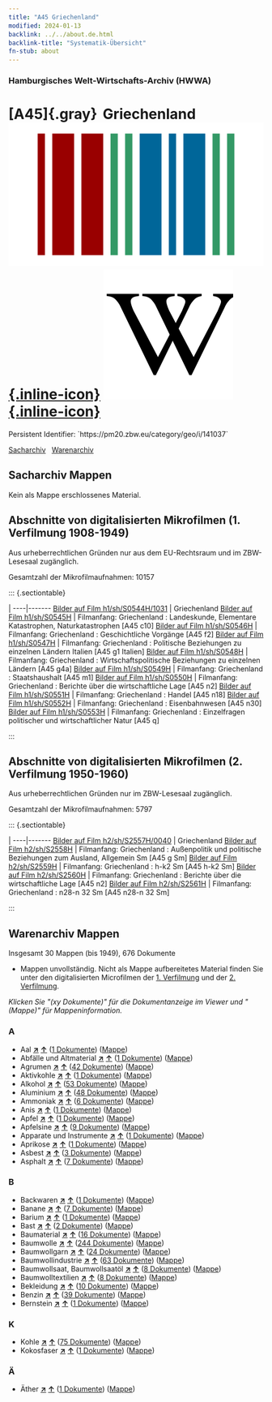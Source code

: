 ```yaml
---
title: "A45 Griechenland"
modified: 2024-01-13
backlink: ../../about.de.html
backlink-title: "Systematik-Übersicht"
fn-stub: about
---
```


### Hamburgisches Welt-Wirtschafts-Archiv (HWWA)

# [A45]{.gray}&#8201; Griechenland &#160; [![Wikidata](/images/Wikidata-logo.svg "Wikidata"){.inline-icon}](http://www.wikidata.org/entity/Q41) [![Wikipedia](/images/Wikipedia-W.svg "Wikipedia"){.inline-icon}](https://de.wikipedia.org/wiki/Griechenland)

<div class="hint">Persistent Identifier: `https://pm20.zbw.eu/category/geo/i/141037`</div>




[Sacharchiv](#sacharchiv-mappen) &#160; [Warenarchiv](#warenarchiv-mappen)





## Sacharchiv Mappen








Kein als Mappe erschlossenes Material.



<a id="filmsections" />

## Abschnitte von digitalisierten Mikrofilmen (1. Verfilmung 1908-1949)

<p>Aus urheberrechtlichen Gründen nur aus dem EU-Rechtsraum und im ZBW-Lesesaal zugänglich.</p>


<p>Gesamtzahl der Mikrofilmaufnahmen: 10157</p>





::: {.sectiontable}

 | 
----|-------
<a class="btn" href="https://pm20.zbw.eu/film/h1/sh/S0544H/1031" rel="nofollow">Bilder auf Film h1/sh/S0544H/1031</a> | Griechenland
<a class="btn" href="https://pm20.zbw.eu/film/h1/sh/S0545H" rel="nofollow">Bilder auf Film h1/sh/S0545H</a> | Filmanfang: Griechenland : Landeskunde, Elementare Katastrophen, Naturkatastrophen [A45 c10]
<a class="btn" href="https://pm20.zbw.eu/film/h1/sh/S0546H" rel="nofollow">Bilder auf Film h1/sh/S0546H</a> | Filmanfang: Griechenland : Geschichtliche Vorgänge [A45 f2]
<a class="btn" href="https://pm20.zbw.eu/film/h1/sh/S0547H" rel="nofollow">Bilder auf Film h1/sh/S0547H</a> | Filmanfang: Griechenland : Politische Beziehungen zu einzelnen Ländern Italien [A45 g1 Italien]
<a class="btn" href="https://pm20.zbw.eu/film/h1/sh/S0548H" rel="nofollow">Bilder auf Film h1/sh/S0548H</a> | Filmanfang: Griechenland : Wirtschaftspolitische Beziehungen zu einzelnen Ländern [A45 g4a]
<a class="btn" href="https://pm20.zbw.eu/film/h1/sh/S0549H" rel="nofollow">Bilder auf Film h1/sh/S0549H</a> | Filmanfang: Griechenland : Staatshaushalt [A45 m1]
<a class="btn" href="https://pm20.zbw.eu/film/h1/sh/S0550H" rel="nofollow">Bilder auf Film h1/sh/S0550H</a> | Filmanfang: Griechenland : Berichte über die wirtschaftliche Lage [A45 n2]
<a class="btn" href="https://pm20.zbw.eu/film/h1/sh/S0551H" rel="nofollow">Bilder auf Film h1/sh/S0551H</a> | Filmanfang: Griechenland : Handel [A45 n18]
<a class="btn" href="https://pm20.zbw.eu/film/h1/sh/S0552H" rel="nofollow">Bilder auf Film h1/sh/S0552H</a> | Filmanfang: Griechenland : Eisenbahnwesen [A45 n30]
<a class="btn" href="https://pm20.zbw.eu/film/h1/sh/S0553H" rel="nofollow">Bilder auf Film h1/sh/S0553H</a> | Filmanfang: Griechenland : Einzelfragen politischer und wirtschaftlicher Natur [A45 q]


:::




## Abschnitte von digitalisierten Mikrofilmen (2. Verfilmung 1950-1960)

<p>Aus urheberrechtlichen Gründen nur im ZBW-Lesesaal zugänglich.</p>


<p>Gesamtzahl der Mikrofilmaufnahmen: 5797</p>





::: {.sectiontable}

 | 
----|-------
<a class="btn" href="https://pm20.zbw.eu/film/h2/sh/S2557H/0040" rel="nofollow">Bilder auf Film h2/sh/S2557H/0040</a> | Griechenland
<a class="btn" href="https://pm20.zbw.eu/film/h2/sh/S2558H" rel="nofollow">Bilder auf Film h2/sh/S2558H</a> | Filmanfang: Griechenland : Außenpolitik und politische Beziehungen zum Ausland, Allgemein Sm [A45 g Sm]
<a class="btn" href="https://pm20.zbw.eu/film/h2/sh/S2559H" rel="nofollow">Bilder auf Film h2/sh/S2559H</a> | Filmanfang: Griechenland : h-k2 Sm [A45 h-k2 Sm]
<a class="btn" href="https://pm20.zbw.eu/film/h2/sh/S2560H" rel="nofollow">Bilder auf Film h2/sh/S2560H</a> | Filmanfang: Griechenland : Berichte über die wirtschaftliche Lage [A45 n2]
<a class="btn" href="https://pm20.zbw.eu/film/h2/sh/S2561H" rel="nofollow">Bilder auf Film h2/sh/S2561H</a> | Filmanfang: Griechenland : n28-n 32 Sm [A45 n28-n 32 Sm]


:::














## Warenarchiv Mappen










Insgesamt 30 Mappen (bis 1949), 676 Dokumente
- Mappen unvollständig.  Nicht als Mappe aufbereitetes Material finden Sie
unter den digitalisierten Microfilmen der [1. Verfilmung](/film/h1_wa.de.html)
und der [2. Verfilmung](/film/h2_wa.de.html).

_Klicken Sie "(xy Dokumente)" für die Dokumentanzeige im Viewer und "(Mappe)" für Mappeninformation._




### A

- Aal [**&nearr;**](../../../ware/i/141941/about.de.html "Aal (XXX in der ganzen Welt)") [**&uarr;**](../../../ware/about.de.html#PLW07-Mt01 "Warensystematik") (<a href="https://pm20.zbw.eu/iiifview/folder/wa/141941,141037" title="über: Aal : Griechenland" target="_blank">1 Dokumente</a>) ([Mappe](../../../../folder/wa/1419xx/141941/1410xx/141037/about.de.html))
- Abfälle und Altmaterial [**&nearr;**](../../../ware/i/141942/about.de.html "Abfälle und Altmaterial (XXX in der ganzen Welt)") [**&uarr;**](../../../ware/about.de.html#PRB01-01 "Warensystematik") (<a href="https://pm20.zbw.eu/iiifview/folder/wa/141942,141037" title="über: Abfälle und Altmaterial : Griechenland" target="_blank">1 Dokumente</a>) ([Mappe](../../../../folder/wa/1419xx/141942/1410xx/141037/about.de.html))
- Agrumen [**&nearr;**](../../../ware/i/141948/about.de.html "Agrumen (XXX in der ganzen Welt)") [**&uarr;**](../../../ware/about.de.html#PLW04-Zs "Warensystematik") (<a href="https://pm20.zbw.eu/iiifview/folder/wa/141948,141037" title="über: Agrumen : Griechenland" target="_blank">42 Dokumente</a>) ([Mappe](../../../../folder/wa/1419xx/141948/1410xx/141037/about.de.html))
- Aktivkohle [**&nearr;**](../../../ware/i/141952/about.de.html "Aktivkohle (XXX in der ganzen Welt)") [**&uarr;**](../../../ware/about.de.html#PID13-Rm01 "Warensystematik") (<a href="https://pm20.zbw.eu/iiifview/folder/wa/141952,141037" title="über: Aktivkohle : Griechenland" target="_blank">1 Dokumente</a>) ([Mappe](../../../../folder/wa/1419xx/141952/1410xx/141037/about.de.html))
- Alkohol [**&nearr;**](../../../ware/i/141966/about.de.html "Alkohol (XXX in der ganzen Welt)") [**&uarr;**](../../../ware/about.de.html#PID20.02-Sp "Warensystematik") (<a href="https://pm20.zbw.eu/iiifview/folder/wa/141966,141037" title="über: Alkohol : Griechenland" target="_blank">53 Dokumente</a>) ([Mappe](../../../../folder/wa/1419xx/141966/1410xx/141037/about.de.html))
- Aluminium [**&nearr;**](../../../ware/i/141969/about.de.html "Aluminium (XXX in der ganzen Welt)") [**&uarr;**](../../../ware/about.de.html#PID07.01-Lm01 "Warensystematik") (<a href="https://pm20.zbw.eu/iiifview/folder/wa/141969,141037" title="über: Aluminium : Griechenland" target="_blank">48 Dokumente</a>) ([Mappe](../../../../folder/wa/1419xx/141969/1410xx/141037/about.de.html))
- Ammoniak [**&nearr;**](../../../ware/i/165930/about.de.html "Ammoniak (XXX in der ganzen Welt)") [**&uarr;**](../../../ware/about.de.html#PID13-Du01 "Warensystematik") (<a href="https://pm20.zbw.eu/iiifview/folder/wa/165930,141037" title="über: Ammoniak : Griechenland" target="_blank">6 Dokumente</a>) ([Mappe](../../../../folder/wa/1659xx/165930/1410xx/141037/about.de.html))
- Anis [**&nearr;**](../../../ware/i/141976/about.de.html "Anis (XXX in der ganzen Welt)") [**&uarr;**](../../../ware/about.de.html#PID20-Gw01 "Warensystematik") (<a href="https://pm20.zbw.eu/iiifview/folder/wa/141976,141037" title="über: Anis : Griechenland" target="_blank">1 Dokumente</a>) ([Mappe](../../../../folder/wa/1419xx/141976/1410xx/141037/about.de.html))
- Apfel [**&nearr;**](../../../ware/i/141980/about.de.html "Apfel (XXX in der ganzen Welt)") [**&uarr;**](../../../ware/about.de.html#PLW04-Ob01 "Warensystematik") (<a href="https://pm20.zbw.eu/iiifview/folder/wa/141980,141037" title="über: Apfel : Griechenland" target="_blank">1 Dokumente</a>) ([Mappe](../../../../folder/wa/1419xx/141980/1410xx/141037/about.de.html))
- Apfelsine [**&nearr;**](../../../ware/i/141981/about.de.html "Apfelsine (XXX in der ganzen Welt)") [**&uarr;**](../../../ware/about.de.html#PLW04-Zs01 "Warensystematik") (<a href="https://pm20.zbw.eu/iiifview/folder/wa/141981,141037" title="über: Apfelsine : Griechenland" target="_blank">9 Dokumente</a>) ([Mappe](../../../../folder/wa/1419xx/141981/1410xx/141037/about.de.html))
- Apparate und Instrumente [**&nearr;**](../../../ware/i/141985/about.de.html "Apparate und Instrumente (XXX in der ganzen Welt)") [**&uarr;**](../../../ware/about.de.html#PID08-Ap "Warensystematik") (<a href="https://pm20.zbw.eu/iiifview/folder/wa/141985,141037" title="über: Apparate und Instrumente : Griechenland" target="_blank">1 Dokumente</a>) ([Mappe](../../../../folder/wa/1419xx/141985/1410xx/141037/about.de.html))
- Aprikose [**&nearr;**](../../../ware/i/142001/about.de.html "Aprikose (XXX in der ganzen Welt)") [**&uarr;**](../../../ware/about.de.html#PLW04-Zs02 "Warensystematik") (<a href="https://pm20.zbw.eu/iiifview/folder/wa/142001,141037" title="über: Aprikose : Griechenland" target="_blank">1 Dokumente</a>) ([Mappe](../../../../folder/wa/1420xx/142001/1410xx/141037/about.de.html))
- Asbest [**&nearr;**](../../../ware/i/142014/about.de.html "Asbest (XXX in der ganzen Welt)") [**&uarr;**](../../../ware/about.de.html#PID23-As "Warensystematik") (<a href="https://pm20.zbw.eu/iiifview/folder/wa/142014,141037" title="über: Asbest : Griechenland" target="_blank">3 Dokumente</a>) ([Mappe](../../../../folder/wa/1420xx/142014/1410xx/141037/about.de.html))
- Asphalt [**&nearr;**](../../../ware/i/142016/about.de.html "Asphalt (XXX in der ganzen Welt)") [**&uarr;**](../../../ware/about.de.html#PID22-Bd01 "Warensystematik") (<a href="https://pm20.zbw.eu/iiifview/folder/wa/142016,141037" title="über: Asphalt : Griechenland" target="_blank">7 Dokumente</a>) ([Mappe](../../../../folder/wa/1420xx/142016/1410xx/141037/about.de.html))

### B

- Backwaren [**&nearr;**](../../../ware/i/142026/about.de.html "Backwaren (XXX in der ganzen Welt)") [**&uarr;**](../../../ware/about.de.html#PID20-Ba "Warensystematik") (<a href="https://pm20.zbw.eu/iiifview/folder/wa/142026,141037" title="über: Backwaren : Griechenland" target="_blank">1 Dokumente</a>) ([Mappe](../../../../folder/wa/1420xx/142026/1410xx/141037/about.de.html))
- Banane [**&nearr;**](../../../ware/i/142038/about.de.html "Banane (XXX in der ganzen Welt)") [**&uarr;**](../../../ware/about.de.html#PLW04-Bn "Warensystematik") (<a href="https://pm20.zbw.eu/iiifview/folder/wa/142038,141037" title="über: Banane : Griechenland" target="_blank">7 Dokumente</a>) ([Mappe](../../../../folder/wa/1420xx/142038/1410xx/141037/about.de.html))
- Barium [**&nearr;**](../../../ware/i/142042/about.de.html "Barium (XXX in der ganzen Welt)") [**&uarr;**](../../../ware/about.de.html#PID07.01-Lm02 "Warensystematik") (<a href="https://pm20.zbw.eu/iiifview/folder/wa/142042,141037" title="über: Barium : Griechenland" target="_blank">1 Dokumente</a>) ([Mappe](../../../../folder/wa/1420xx/142042/1410xx/141037/about.de.html))
- Bast [**&nearr;**](../../../ware/i/142048/about.de.html "Bast (XXX in der ganzen Welt)") [**&uarr;**](../../../ware/about.de.html#PID19-Nf01 "Warensystematik") (<a href="https://pm20.zbw.eu/iiifview/folder/wa/142048,141037" title="über: Bast : Griechenland" target="_blank">2 Dokumente</a>) ([Mappe](../../../../folder/wa/1420xx/142048/1410xx/141037/about.de.html))
- Baumaterial [**&nearr;**](../../../ware/i/142086/about.de.html "Baumaterial (XXX in der ganzen Welt)") [**&uarr;**](../../../ware/about.de.html#PID22-Bs "Warensystematik") (<a href="https://pm20.zbw.eu/iiifview/folder/wa/142086,141037" title="über: Baumaterial : Griechenland" target="_blank">16 Dokumente</a>) ([Mappe](../../../../folder/wa/1420xx/142086/1410xx/141037/about.de.html))
- Baumwolle [**&nearr;**](../../../ware/i/142089/about.de.html "Baumwolle (XXX in der ganzen Welt)") [**&uarr;**](../../../ware/about.de.html#PLW04-Bw "Warensystematik") (<a href="https://pm20.zbw.eu/iiifview/folder/wa/142089,141037" title="über: Baumwolle : Griechenland" target="_blank">244 Dokumente</a>) ([Mappe](../../../../folder/wa/1420xx/142089/1410xx/141037/about.de.html))
- Baumwollgarn [**&nearr;**](../../../ware/i/196460/about.de.html "Baumwollgarn (XXX in der ganzen Welt)") [**&uarr;**](../../../ware/about.de.html#PID19-Nf02 "Warensystematik") (<a href="https://pm20.zbw.eu/iiifview/folder/wa/196460,141037" title="über: Baumwollgarn : Griechenland" target="_blank">24 Dokumente</a>) ([Mappe](../../../../folder/wa/1964xx/196460/1410xx/141037/about.de.html))
- Baumwollindustrie [**&nearr;**](../../../ware/i/142091/about.de.html "Baumwollindustrie (XXX in der ganzen Welt)") [**&uarr;**](../../../ware/about.de.html#PID19-Bw01 "Warensystematik") (<a href="https://pm20.zbw.eu/iiifview/folder/wa/142091,141037" title="über: Baumwollindustrie : Griechenland" target="_blank">63 Dokumente</a>) ([Mappe](../../../../folder/wa/1420xx/142091/1410xx/141037/about.de.html))
- Baumwollsaat, Baumwollsaatöl [**&nearr;**](../../../ware/i/142093/about.de.html "Baumwollsaat, Baumwollsaatöl (XXX in der ganzen Welt)") [**&uarr;**](../../../ware/about.de.html#PID20-Oe01 "Warensystematik") (<a href="https://pm20.zbw.eu/iiifview/folder/wa/142093,141037" title="über: Baumwollsaat, Baumwollsaatöl : Griechenland" target="_blank">8 Dokumente</a>) ([Mappe](../../../../folder/wa/1420xx/142093/1410xx/141037/about.de.html))
- Baumwolltextilien [**&nearr;**](../../../ware/i/154932/about.de.html "Baumwolltextilien (XXX in der ganzen Welt)") [**&uarr;**](../../../ware/about.de.html#PID19-Bw02 "Warensystematik") (<a href="https://pm20.zbw.eu/iiifview/folder/wa/154932,141037" title="über: Baumwolltextilien : Griechenland" target="_blank">8 Dokumente</a>) ([Mappe](../../../../folder/wa/1549xx/154932/1410xx/141037/about.de.html))
- Bekleidung [**&nearr;**](../../../ware/i/142106/about.de.html "Bekleidung (XXX in der ganzen Welt)") [**&uarr;**](../../../ware/about.de.html#PID19-Bk "Warensystematik") (<a href="https://pm20.zbw.eu/iiifview/folder/wa/142106,141037" title="über: Bekleidung : Griechenland" target="_blank">10 Dokumente</a>) ([Mappe](../../../../folder/wa/1421xx/142106/1410xx/141037/about.de.html))
- Benzin [**&nearr;**](../../../ware/i/142108/about.de.html "Benzin (XXX in der ganzen Welt)") [**&uarr;**](../../../ware/about.de.html#PID13.02-Ks02 "Warensystematik") (<a href="https://pm20.zbw.eu/iiifview/folder/wa/142108,141037" title="über: Benzin : Griechenland" target="_blank">39 Dokumente</a>) ([Mappe](../../../../folder/wa/1421xx/142108/1410xx/141037/about.de.html))
- Bernstein [**&nearr;**](../../../ware/i/142111/about.de.html "Bernstein (XXX in der ganzen Welt)") [**&uarr;**](../../../ware/about.de.html#PID04-Sc01 "Warensystematik") (<a href="https://pm20.zbw.eu/iiifview/folder/wa/142111,141037" title="über: Bernstein : Griechenland" target="_blank">1 Dokumente</a>) ([Mappe](../../../../folder/wa/1421xx/142111/1410xx/141037/about.de.html))

### K

- Kohle [**&nearr;**](../../../ware/i/143120/about.de.html "Kohle (XXX in der ganzen Welt)") [**&uarr;**](../../../ware/about.de.html#PRB02.01 "Warensystematik") (<a href="https://pm20.zbw.eu/iiifview/folder/wa/143120,141037" title="über: Kohle : Griechenland" target="_blank">75 Dokumente</a>) ([Mappe](../../../../folder/wa/1431xx/143120/1410xx/141037/about.de.html))
- Kokosfaser [**&nearr;**](../../../ware/i/143125/about.de.html "Kokosfaser (XXX in der ganzen Welt)") [**&uarr;**](../../../ware/about.de.html#PID19-Nf11 "Warensystematik") (<a href="https://pm20.zbw.eu/iiifview/folder/wa/143125,141037" title="über: Kokosfaser : Griechenland" target="_blank">1 Dokumente</a>) ([Mappe](../../../../folder/wa/1431xx/143125/1410xx/141037/about.de.html))

### Ä

- Äther [**&nearr;**](../../../ware/i/141945/about.de.html "Äther (XXX in der ganzen Welt)") [**&uarr;**](../../../ware/about.de.html#PID13-Ko01 "Warensystematik") (<a href="https://pm20.zbw.eu/iiifview/folder/wa/141945,141037" title="über: Äther : Griechenland" target="_blank">1 Dokumente</a>) ([Mappe](../../../../folder/wa/1419xx/141945/1410xx/141037/about.de.html))




